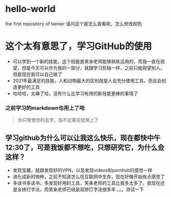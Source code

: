 # hello-world
the first repository of tanner
请问这个是怎么查看呢，怎么修改颜色
# 这个太有意思了，学习GitHub的使用
- 可以学到一个新的技能，这个技能是笑来老师能够熟练运用的，而我一直在观望，但是今天可以作为我的一部分，就跟学习剪辑一样，之前只能观望别人，但是现在我可以自己做了
- 2021年最满足的技能，人和动物最大的区别就是人会充分使用工具，而且会创造更好的工具
- 哈哈哈，太棒了哈，没有什么比学习有用的新技能更棒的事情了
### 之前学习的markdown也用上了哈
> 你只管使劲的去学，指不定哪天就用上了
## 学习github为什么可以让我这么快乐，现在都快中午12:30了，可是我饭都不想吃，只想研究它，为什么会这样？
- 发现宝藏，就跟发现好的VPN，以及发现videos和pornhub的感觉一样
- 进化成新的物种，之前不知道怎么在互联网中生存，现在好像开始有点感觉了
- 多读书多读书，多发现好用的工具，笑来老师的工具比我多太多了，我现在还是全拼打字法，而笑来老师已经是双拼打字法很多年
。。。测试一下
